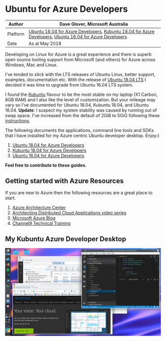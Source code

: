 # Ubuntu for Azure Developers

|Author|Dave Glover, Microsoft Australia|
|----|---|
|Platform| [Ubuntu 18.04 for Azure Developers](docs/Ubuntu1804.md), [Kubuntu 18.04 for Azure Developers](docs/Kubuntu1804.md), [Ubuntu 16.04 for Azure Developers](docs/Ubuntu1604.md)|
|Date|As at May 2018|

Developing on Linux for Azure is a great experience and there is superb open source tooling support from Microsoft (and others) for Azure across Windows, Mac and Linux.

I've tended to stick with the LTS releases of Ubuntu Linux, better support, examples, documentation etc. With the release of [Ubuntu 18.04 LTS](https://www.ubuntu.com/desktop) I decided it was time to upgrade from Ubuntu 16.04 LTS system.

I found the [Kubuntu](https://kubuntu.org/) flavour to be the most stable on my laptop (X1 Carbon, 8GB RAM) and I also like the level of customization. But your mileage may vary so I've documented for Ubuntu 18.04, Kubuntu 18.04, and Ubuntu 16.04. **Update**: I suspect my system stability was caused by running out of swap space. I've increased from the default of 2GiB to 5GiG following these [instructions](https://askubuntu.com/questions/927854/how-do-i-increase-the-size-of-swapfile-without-removing-it-in-the-terminal).

The following documents the applications, command line tools and SDKs that I have installed for my Azure centric Ubuntu developer desktop. Enjoy:)

1. [Ubuntu 18.04 for Azure Developers](docs/Ubuntu1804.md)
1. [Kubuntu 18.04 for Azure Developers](docs/Kubuntu1804.md)
1. [Ubuntu 16.04 for Azure Developers](docs/Ubuntu1604.md)

**Feel free to contribute to these guides.**

## Getting started with Azure Resources

If you are new to Azure then the following resources are a great place to start.

1. [Azure Architecture Center](https://docs.microsoft.com/en-us/azure/architecture/)
2. [Architecting Distributed Cloud Applications video series](https://www.youtube.com/watch?v=xJMbkZvuVO0&list=PL9XzOCngAkqs0Q8ZRdafnSYExKQurZrBY)
3. [Microsoft Azure Blog](https://azure.microsoft.com/en-us/blog/)
4. [Channel9 Technical Training](https://channel9.msdn.com/)

## My Kubuntu Azure Developer Desktop

![Kubuntu Desktop](/resources/kubutu-desktop.png)